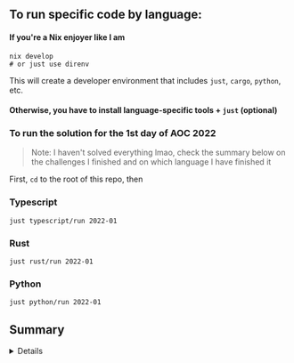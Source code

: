 ## To run specific code by language: 

#### If you're a Nix enjoyer like I am
```console
nix develop
# or just use direnv
```
This will create a developer environment that includes `just`, `cargo`, `python`, etc.

#### Otherwise, you have to install language-specific tools + `just` (optional)

### To run the solution for the 1st day of AOC 2022

> Note: I haven't solved everything lmao, check the summary below on the challenges I finished and on which language I have finished it

First, `cd` to the root of this repo, then

### Typescript

```console
just typescript/run 2022-01
```

### Rust

```console
just rust/run 2022-01
```

### Python

```console
just python/run 2022-01
```

<summary><h2>Summary</h2></summary>
<details>

| Rust   | 2022 | 2023 |
| ------ | :--: | :--: |
| Day 1  |  ✅  |  ✅  |
| Day 2  |  ✅  |  ✅  |
| Day 3  |  ✅  |  ➖  |
| Day 4  |  ✅  |  ➖  |
| Day 5  |  ✅  |  ➖  |
| Day 6  |  ✅  |  ➖  |
| Day 7  |  ✅  |  ➖  |
| Day 8  |  ✅  |  ➖  |
| Day 9  |  ✅  |  ➖  |
| Day 10 |  ✅  |  ➖  |

| Typescript | 2022 | 2023 |
| ---------- | :--: | :--: |
| Day 1      |  ✅  |  ➖  |
| Day 2      |  ✅  |  ➖  |
| Day 3      |  ✅  |  ➖  |

| Python | 2022 | 2023 |
| ------ | :--: | :--: |
| Day 1  |  ➖  |  ✅  |
| Day 2  |  ➖  |  ✅  |
